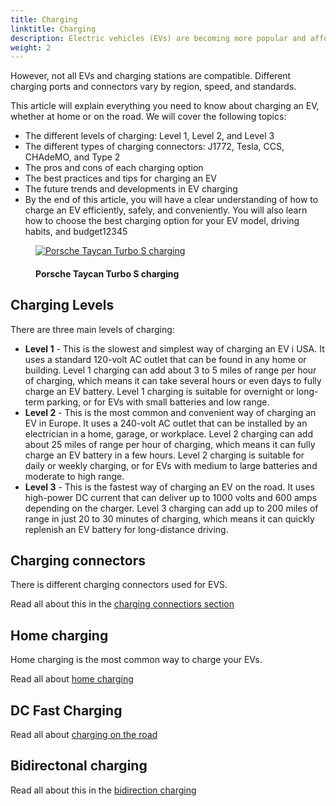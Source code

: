 ```yaml
---
title: Charging
linktitle: Charging
description: Electric vehicles (EVs) are becoming more popular and affordable but require a different refueling method than conventional cars. Instead of filling up a gas tank, EVs must plug into a charging station and recharge their batteries. 
weight: 2
---
```

<!-- markdownlint-disable MD033 -->

However, not all EVs and charging stations are compatible. Different charging ports and connectors vary by region, speed, and standards.

This article will explain everything you need to know about charging an EV, whether at home or on the road. We will cover the following topics:

- The different levels of charging: Level 1, Level 2, and Level 3
- The different types of charging connectors: J1772, Tesla, CCS, CHAdeMO, and Type 2
- The pros and cons of each charging option
- The best practices and tips for charging an EV
- The future trends and developments in EV charging
- By the end of this article, you will have a clear understanding of how to charge an EV efficiently, safely, and conveniently. You will also learn how to choose the best charging option for your EV model, driving habits, and budget12345

<figure>
    <a href="https://media.evkx.net/multimedia/technology/charging/charging_1.jpg">
        <img src="https://media.evkx.net/multimedia/technology/charging/charging_1_st.jpg"
        alt="Porsche Taycan Turbo S charging" title="Porsche Taycan Turbo S charging">
    </a>
    <figcaption><h4>Porsche Taycan Turbo S charging</h4></figcaption>
</figure>

## Charging Levels

There are three main levels of charging:

- **Level 1** - This is the slowest and simplest way of charging an EV i USA. It uses a standard 120-volt AC outlet that can be found in any home or building. Level 1 charging can add about 3 to 5 miles of range per hour of charging, which means it can take several hours or even days to fully charge an EV battery. Level 1 charging is suitable for overnight or long-term parking, or for EVs with small batteries and low range.
- **Level 2** - This is the most common and convenient way of charging an EV in Europe. It uses a 240-volt AC outlet that can be installed by an electrician in a home, garage, or workplace. Level 2 charging can add about 25 miles of range per hour of charging, which means it can fully charge an EV battery in a few hours. Level 2 charging is suitable for daily or weekly charging, or for EVs with medium to large batteries and moderate to high range.
- **Level 3** - This is the fastest way of charging an EV on the road. It uses high-power DC current that can deliver up to 1000 volts and 600 amps depending on the charger. Level 3 charging can add up to 200 miles of range in just 20 to 30 minutes of charging, which means it can quickly replenish an EV battery for long-distance driving. 

## Charging connectors

There is different charging connectors used for EVS.

Read all about this in the [charging connectiors section](connectors)

## Home charging

Home charging is the most common way to charge your EVs. 

Read all about [home charging](homecharging)

## DC Fast Charging

Read all about [charging on the road](dcfastcharging)

## Bidirectonal charging

Read all about this in the [bidirection charging](bidirectional)